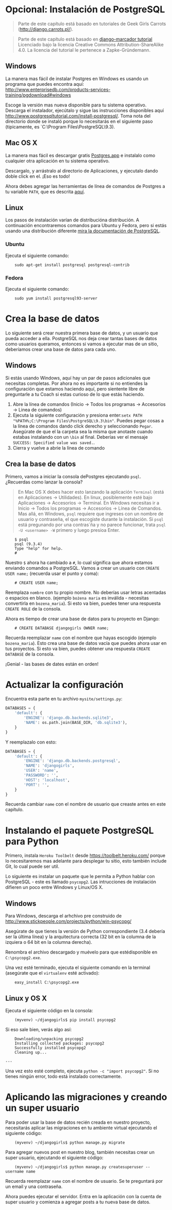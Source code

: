 # Opcional: Instalación de PostgreSQL

> Parte de este capítulo está basado en tutoriales de Geek Girls Carrots (http://django.carrots.pl/).

> Parte de este capítulo está basado en [django-marcador
tutorial](http://django-marcador.keimlink.de/) Licenciado bajo la licencia Creative Commons Attribution-ShareAlike 4.0. La licencia del tutorial le pertenece a Zapke-Gründemann.

## Windows

La manera mas fácil de instalar Postgres en Windows es usando un programa que puedes encontra aquí: http://www.enterprisedb.com/products-services-training/pgdownload#windows

Escoge la versión mas nueva disponible para tu sistema operativo. Descarga el instalador, ejecútalo y sigue las instrucciones disponibles aquí http://www.postgresqltutorial.com/install-postgresql/. Toma nota del directorio donde se instaló porque lo necesitarás en el siguiente paso (tipicamente, es `C:\Program Files\PostgreSQL\9.3).

## Mac OS X

La manera mas fácil es descargar gratis [Postgres.app](http://postgresapp.com/) e instalalo como cualquier otra aplicación en tu sistema operativo.

Descargalo, y arrástralo al directorio de Aplicaciones, y ejecutalo dando doble click en el. ¡Eso es todo!

Ahora debes agregar las herramientas de línea de comandos de Postgres a tu variable `PATH`, que es descrita [aquí](http://postgresapp.com/documentation/cli-tools.html).

## Linux

Los pasos de instalación varían de distribucióna  distribución. A continuación encontraremos comandos para Ubuntu y Fedora, pero si estás usando una distribución diferente [mira la documentación de PostgreSQL](https://wiki.postgresql.org/wiki/Detailed_installation_guides#General_Linux).

### Ubuntu

Ejecuta el siguiente comando:

```
    sudo apt-get install postgresql postgresql-contrib
```

### Fedora

Ejecuta el siguiente comando:

```
    sudo yum install postgresql93-server
```

# Crea la base de datos

Lo siguiente será crear nuestra primera base de datos, y un usuario que pueda acceder a ella. PostgreSQL nos deja crear tantas bases de datos como usuarios queramos, entonces si vamos a ejecutar mas de un sitio, deberíamos crear una base de datos para cada uno.

## Windows

Si estás usando Windows, aquí hay un par de pasos adicionales que necesitas completas. Por ahora no es importante si no entiendes la configuración que estamos haciendo aquí, pero sientente libre de preguntarle a tu Coach si estas curioso de lo que estás haciendo.

1. Abre la línea de comandos (Inicio → Todos los programas → Accesorios → Linea de comandos)
1. Ejecuta la siguiente configuración y presiona enter:`setx PATH "%PATH%;C:\Program Files\PostgreSQL\9.3\bin"`. Puedes pegar cosas a la línea de comandos dando click derecho y seleccionando `Pegar`. Asegúrate de que el la carpeta sea la misma que anotaste cuando estabas instalando con un `\bin` al final. Deberías ver el mensaje `SUCCESS: Specified value was saved.`.
1. Cierra y vuelve a abrie la línea de comando

## Crea la base de datos

Primero, vamos a iniciar la consola dePostgres  ejecutando `psql`. ¿Recuerdas como lanzar la consola?

> En Mac OS X debes hacer esto lanzando la aplicación `Terminal` (está en Aplicaciones → Utilidades). En linux, posiblemente esté bajo Aplicaciones → Accesorios → Terminal. En Windows necesitas ir a Inicio → Todos los programas → Accesorios → Línea de Comandos. Mas allá, en Windows, `psql` requiere que ingreses con un nombre de usuario y contraseña, el que escogiste durante la instalación. Si `psql` está pregunando por una contras´ña y no parece funcionar, trata `psql -U <username> -W` primero y luego presioa Enter.

```
    $ psql
    psql (9.3.4)
    Type "help" for help.
    #
```

Nuestro `$` ahora ha cambiado a `#`, lo cual significa que ahora estamos enviando comandos a PostgreSQL. Vamos a crear un usuario con `CREATE USER name;` (recuerda usar el punto y coma):

```
    # CREATE USER name;
```

Reemplaza `nombre` con tu propio nombre. No deberías usar letras acentadas o espacios en blanco. (ejemplo `bożena maria` es inválida - necesitas convertirla en `bozena_maria`). Si esto va bien, puedes tener una respuesta `CREATE ROLE` de la consola.  

Ahora es tiempo de crear una base de datos para tu proyecto en Django:

```
    # CREATE DATABASE djangogirls OWNER name;
```

Recuerda reemplazar `name` con el nombre que hayas escogido (ejemplo `bozena_maria`). Esto crea una base de datos vacía que puedes ahora usar en tus proyectos. Si esto va bien, puedes obtener una respuesta `CREATE DATABASE` de la consola.

¡Genial - las bases de dates están en orden!

# Actualizar la configuración

Encuentra esta parte en tu archivo `mysite/settings.py`:

```python
DATABASES = {
    'default': {
        'ENGINE': 'django.db.backends.sqlite3',
        'NAME': os.path.join(BASE_DIR, 'db.sqlite3'),
    }
}
```

Y reemplazalo con esto:

```python
DATABASES = {
    'default': {
        'ENGINE': 'django.db.backends.postgresql',
        'NAME': 'djangogirls',
        'USER': 'name',
        'PASSWORD': '',
        'HOST': 'localhost',
        'PORT': '',
    }
}
```

Recuerda cambiar `name` con el nombre de usuario que creaste antes en este capítulo.

# Instalando el paquete PostgreSQL para Python

Primero, instala `Heroku Toolbelt` desde https://toolbelt.heroku.com/ porque lo necesitaremos mas adelante para desplegar tu sitio, esto también include Git, lo cual puede ser util.

Lo siguiente es instalar un paquete que le permita a Python hablar con PostgreSQL - este es llamado `psycopg2`. Las intrucciones de instalación difieren un poco entre Windows y Linux/OS X.

## Windows

Para Windows, descarga el arhchivo pre construido de http://www.stickpeople.com/projects/python/win-psycopg/

Asegúrate de que tienes la versión de Python correspondiente (3.4 debería ser la última línea) y la arquitectura correcta (32 bit en la columna de la izquiera o 64 bit en la columna derecha).

Renombra el archivo descargado y muévelo para que estédisponible en `C:\psycopg2.exe`.

Una vez esté terminado, ejecuta el siguiente comando en la terminal (asegúrate que el `virtualenv` esté activado):

```
    easy_install C:\psycopg2.exe
```

## Linux y OS X

Ejecuta el siguiente código en la consola:

```
    (myvenv) ~/djangogirls$ pip install psycopg2
```

Si eso sale bien, verás algo así:

```
    Downloading/unpacking psycopg2
    Installing collected packages: psycopg2
    Successfully installed psycopg2
    Cleaning up...

---
```

Una vez esto esté completo, ejecuta `python -c "import psycopg2"`. Si no tienes ningún error, todo está instalado correctamente.

# Aplicando las migraciones y creando un super usuario

Para poder usar la base de datos recién creada en nuestro proyecto, necesitarás aplicar las migraciones en tu ambiente virtual ejecutando el siguiente código:

```
    (myvenv) ~/djangogirls$ python manage.py migrate
```

Para agregar nuevos post en nuestro blog, también necesitas crear un super usuario, ejecutando el siguiente código:

```
    (myvenv) ~/djangogirls$ python manage.py createsuperuser --username name 
``` 
Recuerda reemplazar `name` con el nombre de usuario. Se te preguntará por un email y una contraseña.

Ahora puedes ejecutar el servidor. Entra en la aplicación con la cuenta de super usuario y comienza a agregar posts a tu nueva base de datos.
